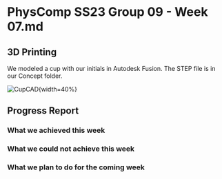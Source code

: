 # PhysComp SS23 Group 09 - Week 07.md

## 3D Printing

We modeled a cup with our initials in Autodesk Fusion. The STEP file is in our Concept folder.

![CupCAD](Figures/cup.png){width=40%}

## Progress Report


### What we achieved this week


### What we could not achieve this week



### What we plan to do for the coming week

